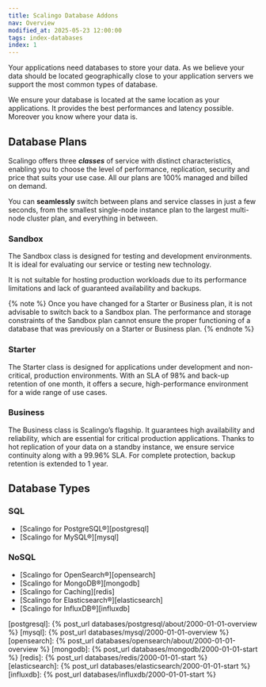 ```yaml
---
title: Scalingo Database Addons
nav: Overview
modified_at: 2025-05-23 12:00:00
tags: index-databases
index: 1
---
```


Your applications need databases to store your data. As we believe your data
should be located geographically close to your application servers we support
the most common types of database.

We ensure your database is located at the same location as your applications.
It provides the best performances and latency possible. Moreover you know where
your data is.

## Database Plans

Scalingo offers three ***classes*** of service with distinct characteristics,
enabling you to choose the level of performance, replication, security and
price that suits your use case. All our plans are 100% managed and billed on
demand.

You can **seamlessly** switch between plans and service classes in just a few
seconds, from the smallest single-node instance plan to the largest multi-node
cluster plan, and everything in between.

### Sandbox

The Sandbox class is designed for testing and development environments. It is
ideal for evaluating our service or testing new technology.

It is not suitable for hosting production workloads due to its performance
limitations and lack of guaranteed availability and backups.

{% note %}
Once you have changed for a Starter or Business plan, it is not advisable to
switch back to a Sandbox plan. The performance and storage constraints of the
Sandbox plan cannot ensure the proper functioning of a database that was
previously on a Starter or Business plan.
{% endnote %}

### Starter

The Starter class is designed for applications under development and
non-critical, production environments. With an SLA of 98% and back-up retention
of one month, it offers a secure, high-performance environment for a wide range
of use cases.

### Business

The Business class is Scalingo’s flagship. It guarantees high availability and
reliability, which are essential for critical production applications. Thanks
to hot replication of your data on a standby instance, we ensure service
continuity along with a 99.96% SLA. For complete protection, backup retention
is extended to 1 year.


## Database Types

### SQL

- [Scalingo for PostgreSQL®][postgresql]
- [Scalingo for MySQL®][mysql]

### NoSQL

- [Scalingo for OpenSearch®][opensearch]
- [Scalingo for MongoDB®][mongodb]
- [Scalingo for Caching][redis]
- [Scalingo for Elasticsearch®][elasticsearch]
- [Scalingo for InfluxDB®][influxdb]


[postgresql]: {% post_url databases/postgresql/about/2000-01-01-overview %}
[mysql]: {% post_url databases/mysql/2000-01-01-overview %}
[opensearch]: {% post_url databases/opensearch/about/2000-01-01-overview %}
[mongodb]: {% post_url databases/mongodb/2000-01-01-start %}
[redis]: {% post_url databases/redis/2000-01-01-start %}
[elasticsearch]: {% post_url databases/elasticsearch/2000-01-01-start %}
[influxdb]: {% post_url databases/influxdb/2000-01-01-start %}

